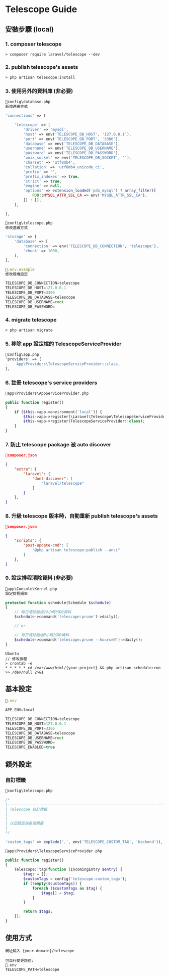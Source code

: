 # Telescope Guide

## 安裝步驟 (local)

### 1. composer telescope

```shell
> composer require laravel/telescope --dev
```

### 2. publish telescope's assets

```shell
> php artisan telescope:install
```

### 3. 使用另外的資料庫 (非必要)

```php
📁config\database.php
新增連線方式

'connections' => [

    'telescope' => [
        'driver' => 'mysql',
        'host' => env('TELESCOPE_DB_HOST', '127.0.0.1'),
        'port' => env('TELESCOPE_DB_PORT', '3306'),
        'database' => env('TELESCOPE_DB_DATABASE'),
        'username' => env('TELESCOPE_DB_USERNAME'),
        'password' => env('TELESCOPE_DB_PASSWORD'),
        'unix_socket' => env('TELESCOPE_DB_SOCKET', ''),
        'charset' => 'utf8mb4',
        'collation' => 'utf8mb4_unicode_ci',
        'prefix' => '',
        'prefix_indexes' => true,
        'strict' => true,
        'engine' => null,
        'options' => extension_loaded('pdo_mysql') ? array_filter([
            PDO::MYSQL_ATTR_SSL_CA => env('MYSQL_ATTR_SSL_CA'),
        ]) : [],
    ],

],
```

```php
📁config\telescope.php
修改連線方式

'storage' => [
    'database' => [
        'connection' => env('TELESCOPE_DB_CONNECTION', 'telescope'),
        'chunk' => 1000,
    ],
],
```

```javascript
📁.env.example
修改環境設定

TELESCOPE_DB_CONNECTION=telescope
TELESCOPE_DB_HOST=127.0.0.1
TELESCOPE_DB_PORT=3306
TELESCOPE_DB_DATABASE=telescope
TELESCOPE_DB_USERNAME=root
TELESCOPE_DB_PASSWORD=
```

### 4. migrate telescope

```shell
> php artisan migrate
```

### 5. 移除 app 設定檔的 TelescopeServiceProvider
```diff
📁config\app.php
'providers' => [
-    App\Providers\TelescopeServiceProvider::class,
],
```

### 6. 註冊 telescope's service providers

```php
📁app\Providers\AppServiceProvider.php

public function register()
{
    if ($this->app->environment('local')) {
        $this->app->register(\Laravel\Telescope\TelescopeServiceProvider::class);
        $this->app->register(TelescopeServiceProvider::class);
    }
}
```

### 7. 防止 telescope package 被 auto discover

```json
📁composer.json

{
    "extra": {
        "laravel": {
            "dont-discover": [
                "laravel/telescope"
            ]
        }
    },
}
```

### 8. 升級 telescope 版本時，自動重新 publish telescope's assets

```json
📁composer.json

{
    "scripts": {
        "post-update-cmd": [
            "@php artisan telescope:publish --ansi"
        ]
    },
}
```

### 9. 設定排程清除資料 (非必要)
```php
📁app\Console\Kernel.php
設定排程頻率

protected function schedule(Schedule $schedule)
{
    // 每日清除超過24小時的DB資料
    $schedule->command('telescope:prune')->daily();

    // or

    // 每日清除超過N小時的DB資料
    $schedule->command('telescope:prune --hours=N')->daily();
}
```

```shell
Ubuntu
// 修改排程
> crontab -e
* * * * * cd /var/www/html/{your-project} && php artisan schedule:run >> /dev/null 2>&1
```

## 基本設定

```javascript
📁.env

APP_ENV=local

TELESCOPE_DB_CONNECTION=telescope
TELESCOPE_DB_HOST=127.0.0.1
TELESCOPE_DB_PORT=3306
TELESCOPE_DB_DATABASE=telescope
TELESCOPE_DB_USERNAME=root
TELESCOPE_DB_PASSWORD=
TELESCOPE_ENABLED=true
```

## 額外設定

### 自訂標籤

```php
📁config\telescope.php

/*
|--------------------------------------------------------------------------
| Telescope 自訂標籤
|--------------------------------------------------------------------------
|
| 以逗號區別各個標籤
|
*/

'custom_tags' => explode(',', env('TELESCOPE_CUSTOM_TAG', 'backend')),
```

```php
📁app\Providers\TelescopeServiceProvider.php

public function register()
{
    Telescope::tag(function (IncomingEntry $entry) {
        $tags = [];
        $customTags = config('telescope.custom_tags');
        if (!empty($customTags)) {
            foreach ($customTags as $tag) {
                $tags[] = $tag;
            }
        }

        return $tags;
    });
}
```

## 使用方式
```
網址輸入 {your-domain}/telescope

可自行變更路徑:
📁.env
TELESCOPE_PATH=telescope
```